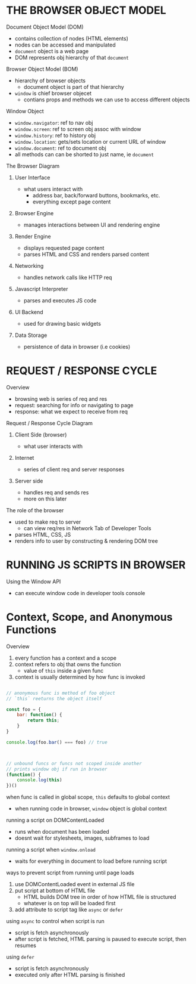 # THE BROWSER OBJECT MODEL 


Document Object Model (DOM)
- contains collection of nodes (HTML elements)
- nodes can be accessed and manipulated
- `document` object is a web page
- DOM represents obj hierarchy of that `document`


Browser Object Model (BOM)
- hierarchy of browser objects
	- document object is part of that hierarchy
- `window` is chief browser objecet
	- contians props and methods we can use to access different objects


Window Object
- `window.navigator`: ref to nav obj
- `window.screen`: ref to screen obj assoc with window
- `window.history`: ref to history obj
- `window.location`: gets/sets location or current URL of window
- `window.document`: ref to document obj
- all methods can can be shorted to just name, ie `document`


The Browser Diagram

1. User Interface
   - what users interact with
	 - address bar, back/forward buttons, bookmarks, etc.
	 - everything except page content

2. Browser Engine
	 - manages interactions between UI and rendering engine

3. Render Engine
	 - displays requested page content
	 - parses HTML and CSS and renders parsed content

4. Networking
	- handles network calls like HTTP req

5. Javascript Interpreter
	 - parses and executes JS code

6. UI Backend
	 - used for drawing basic widgets

7. Data Storage
	 - persistence of data in browser (i.e cookies)






# REQUEST / RESPONSE CYCLE


Overview
- browsing web is series of req and res
- request: searching for info or navigating to page
- response: what we expect to receive from req



Request / Response Cycle Diagram

1. Client Side (browser)
	 - what user interacts with

2. Internet
	 - series of client req and server responses

3. Server side 
	 - handles req and sends res
	 - more on this later



The role of the browser
- used to make req to server
	- can view req/res in Network Tab of Developer Tools
- parses HTML, CSS, JS
- renders info to user by constructing & rendering DOM tree







# RUNNING JS SCRIPTS IN BROWSER


Using the Window API
- can execute window code in developer tools console



# Context, Scope, and Anonymous Functions


Overview
1. every function has a context and a scope
2. context refers to obj that owns the function
	 - value of `this` inside a given func
3. context is usually determined by how func is invoked


```js

// anonymous func is method of foo object
// `this` reeturns the object itself

const foo = {
	bar: function() {
		return this;
	}
}

console.log(foo.bar() === foo) // true



// unbound funcs or funcs not scoped inside another
// prints window obj if run in browser
(function() {
	console.log(this)
})() 

```


when func is called in global scope, `this` defaults to global context
-  when running code in browser, `window` object is global context



running a script on DOMContentLoaded
- runs when document has been loaded
- doesnt wait for stylesheets, images, subframes to load


running a script when `window.onload`
- waits for everything in document to load before running script


ways to prevent script from running until page loads
1. use DOMContentLoaded event in external JS file
2. put script at bottom of HTML file
	 - HTML builds DOM tree in order of how HTML file is structured
	 - whatever is on top will be loaded first
3.  add attribute to script tag like `async` or `defer`



using `async` to control when script is run
- script is fetch asynchronously
- after script is fetched, HTML parsing is paused to execute script, then resumes


using `defer`
- script is fetch asynchronously
- executed only after HTML parsing is finished